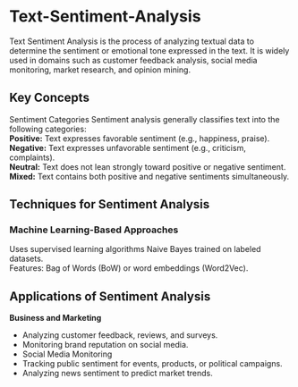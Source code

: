 # Text-Sentiment-Analysis
Text Sentiment Analysis is the process of analyzing textual data to determine the sentiment or emotional tone expressed in the text. It is widely used in domains such as customer feedback analysis, social media monitoring, market research, and opinion mining.
## Key Concepts
Sentiment Categories Sentiment analysis generally classifies text into the following categories:<br>
**Positive:** Text expresses favorable sentiment (e.g., happiness, praise).<br>
**Negative:** Text expresses unfavorable sentiment (e.g., criticism, complaints).<br>
**Neutral:** Text does not lean strongly toward positive or negative sentiment.<br>
**Mixed:** Text contains both positive and negative sentiments simultaneously.<br>
## Techniques for Sentiment Analysis
### Machine Learning-Based Approaches<br>
Uses supervised learning algorithms  Naive Bayes trained on labeled datasets.<br>
Features: Bag of Words (BoW) or word embeddings (Word2Vec).<br>

## Applications of Sentiment Analysis<br>
**Business and Marketing**<br>
-  Analyzing customer feedback, reviews, and surveys.<br>
-  Monitoring brand reputation on social media.<br>
-  Social Media Monitoring<br>
-  Tracking public sentiment for events, products, or political campaigns.<br>
-  Analyzing news sentiment to predict market trends.
